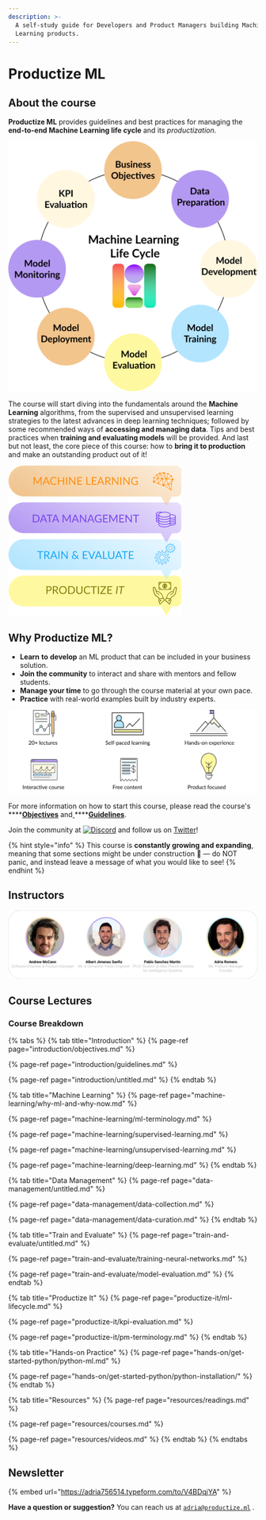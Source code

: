 ```yaml
---
description: >-
  A self-study guide for Developers and Product Managers building Machine
  Learning products.
---
```


# Productize ML

## About the course

**Productize ML** provides guidelines and best practices for managing the **end-to-end Machine Learning life cycle** and its _productization_.

![](.gitbook/assets/ml_life_cycle%20%281%29.png)

The course will start diving into the fundamentals around the **Machine Learning** algorithms, from the supervised and unsupervised learning strategies to the latest advances in deep learning techniques; followed by some recommended ways of **accessing and managing data**. Tips and best practices when **training and evaluating models** will be provided. And last but not least, the core piece of this course: how to **bring it to production** and make an outstanding product out of it! 

![](.gitbook/assets/course-lectures%20%281%29.png)

## Why Productize ML?

* **Learn** **to** **develop** an ML product that can be included in your business solution.
* **Join the community** to interact and share with mentors and fellow students.
* **Manage your time** to go through the course material at your own pace.
* **Practice** with real-world examples built by industry experts.

![](.gitbook/assets/intro.png)

For more information on how to start this course, please read the course's[ ](https://productize.ml/Objectives-2abf4db47bb745748f745efa276e5b85)\*\*\*\*[**Objectives**](introduction/objectives.md) and[ ](https://productize.ml/Guidelines-44840ce96a424e4390a6856878b65d59)\*\*\*\*[**Guidelines**](introduction/guidelines.md). 

Join the community at [![Discord](https://camo.githubusercontent.com/721a04c8d44d23c9284fbe1eac71f39b6f544db7/68747470733a2f2f696d672e736869656c64732e696f2f646973636f72642f3436333735323832303032363337363230322e7376673f6c6162656c3d266c6f676f3d646973636f7264266c6f676f436f6c6f723d66666666666626636f6c6f723d373338394438266c6162656c436f6c6f723d364137454332)](https://discord.gg/gP6z2nR) and follow us on [Twitter](https://twitter.com/productizeML/)!

{% hint style="info" %}
This course is **constantly growing and expanding**, meaning that some sections might be under construction 🚧 — do NOT panic, and instead leave a message of what you would like to see!
{% endhint %}

## Instructors

![](.gitbook/assets/team%20%282%29.png)

## Course Lectures

### Course Breakdown

{% tabs %}
{% tab title="Introduction" %}
{% page-ref page="introduction/objectives.md" %}

{% page-ref page="introduction/guidelines.md" %}

{% page-ref page="introduction/untitled.md" %}
{% endtab %}

{% tab title="Machine Learning" %}
{% page-ref page="machine-learning/why-ml-and-why-now.md" %}

{% page-ref page="machine-learning/ml-terminology.md" %}

{% page-ref page="machine-learning/supervised-learning.md" %}

{% page-ref page="machine-learning/unsupervised-learning.md" %}

{% page-ref page="machine-learning/deep-learning.md" %}
{% endtab %}

{% tab title="Data Management" %}
{% page-ref page="data-management/untitled.md" %}

{% page-ref page="data-management/data-collection.md" %}

{% page-ref page="data-management/data-curation.md" %}
{% endtab %}

{% tab title="Train and Evaluate" %}
{% page-ref page="train-and-evaluate/untitled.md" %}

{% page-ref page="train-and-evaluate/training-neural-networks.md" %}

{% page-ref page="train-and-evaluate/model-evaluation.md" %}
{% endtab %}

{% tab title="Productize It" %}
{% page-ref page="productize-it/ml-lifecycle.md" %}

{% page-ref page="productize-it/kpi-evaluation.md" %}

{% page-ref page="productize-it/pm-terminology.md" %}
{% endtab %}

{% tab title="Hands-on Practice" %}
{% page-ref page="hands-on/get-started-python/python-ml.md" %}

{% page-ref page="hands-on/get-started-python/python-installation/" %}
{% endtab %}

{% tab title="Resources" %}
{% page-ref page="resources/readings.md" %}

{% page-ref page="resources/courses.md" %}

{% page-ref page="resources/videos.md" %}
{% endtab %}
{% endtabs %}

## Newsletter

{% embed url="https://adria756514.typeform.com/to/V4BDqjYA" %}

**Have a question or suggestion?** You can reach us at [`adria@productize.ml`](mailto:adria@productize.ml) .

